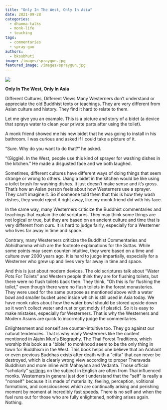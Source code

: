 ```yaml
---
title: "Only In The West, Only In Asia"
date: 2021-09-28
categories: 
  - dhamma-talks
  - monk-life
  - teaching
tags: 
  - commentaries
  - spray-gun
authors: 
  - bksubhuti
image: /images/spraygun.jpg
featured_image: /images/spraygun.jpg
---
```


![](/images/spraygun.jpg)

**Only In The West, Only In Asia**  

Different Cultures, Different Views Many Westerners don’t understand or appreciate the old Buddhist texts or teachings. They are very different from Asian culture and history. They find it hard to relate to them.

Let me give you an example. This is a picture and story of a bidet (a device that sprays water to clean your private parts after using the toilet).

A monk friend showed me his new bidet that he was going to install in his bathroom. I was curious and asked if I could take a picture of it.

“Sure. Why do you want to do that?” he asked.

“(Giggle). In the West, people use this kind of sprayer for washing dishes in the kitchen.” He made a disgusted face and we both laughed.

Sometimes, different cultures have different ways of doing things that seem strange or wrong to others. Using a bidet in the kitchen would be like using a toilet brush for washing dishes. It just doesn’t make sense and it’s gross. That’s how an Asian person feels about how Westerners use a sprayer. They can’t imagine it. So if someone told them that this is how they wash dishes, they would reject it right away, like my monk friend did with his face.

In the same way, many Westerners criticize the Buddhist commentaries and teachings that explain the old scriptures. They may think some things are not logical or true, but they are based on an ancient culture and time that is very different from ours. It is hard to judge fairly, especially for a Westerner who lives far away in time and space.

Contrary, many Westerners criticize the Buddhist Commentaries and Abhidhamma which are the footnote explanations for the Suttas. While some points may seem counter-intuitive, they were based on a time and culture over 2000 years ago. It is hard to judge impartially, especially for a Westerner who grew up and lives very far away in time and space.

And this is just about modern devices. The old scriptures talk about “Water Pots For Toilets” and Western people think they are for flushing toilets, but there were no flush toilets back then. They think, "Oh this is for flushing the toilet," even though there were no flush toilets in the forest monasteries. They were used for the same purpose as mentioned above with a water bowl and smaller bucket used inside which is still used in Asia today. We have monk rules about how the water bowl should be stored upside down so it won't collect water and rust or get moldy (if plastic). So it is easy to make mistakes, especially for Westerners. That is why the Westerners and Modern Asians are quick to incorrectly judge the commentaries.

Enlightenment and nonself are counter-intuitive too. They go against our natural tendencies. That is why many Westerners like the content mentioned in [Ajahn Mun's Biography](https://americanmonk.org/dark-side-ajahn-mun/). The Thai Forest Traditions, which worship this book as a "bible" to monkhood seem to be the only thing in town for Buddhism in the West. This book helps one believe that an Arahant or even previous Buddhas exists after death with a "citta" that can never be destroyed, which is clearly wrong view according to proper Theravada Buddhism and more inline with Mahayana and Vedanta. Those official "scholarly" [writings](https://en.wikipedia.org/wiki/Anatt%C4%81#Current_disputes) on the subject in English are often from Thai influenced monks. Westerners in general just don't understand that the "self" is really a "nonself" because it is made of materiality, feeling, perception, volitional formations, and consciousness which are continually arising and perishing moment by moment at incredibly fast speeds. There is no self and when the fuel runs out for those who are fully enlightened, nothing arises again. Nothing.